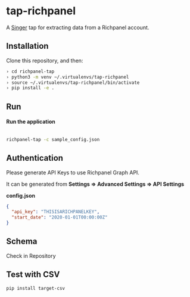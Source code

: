 # tap-richpanel

A [Singer](https://singer.io) tap for extracting data from a Richpanel account.

## Installation

Clone this repository, and then:

```bash
› cd richpanel-tap
› python3 -m venv ~/.virtualenvs/tap-richpanel
› source ~/.virtualenvs/tap-richpanel/bin/activate
› pip install -e .
```

## Run

#### Run the application

```bash

richpanel-tap -c sample_config.json

```

## Authentication

Please generate API Keys to use Richpanel Graph API. 

It can be generated from **Settings => Advanced Settings => API Settings**

**config.json**
```json
{
  "api_key": "THISISARICHPANELKEY",
  "start_date": "2020-01-01T00:00:00Z"
}
```

## Schema

Check in Repository


## Test with CSV

```
pip install target-csv
```


```

```
